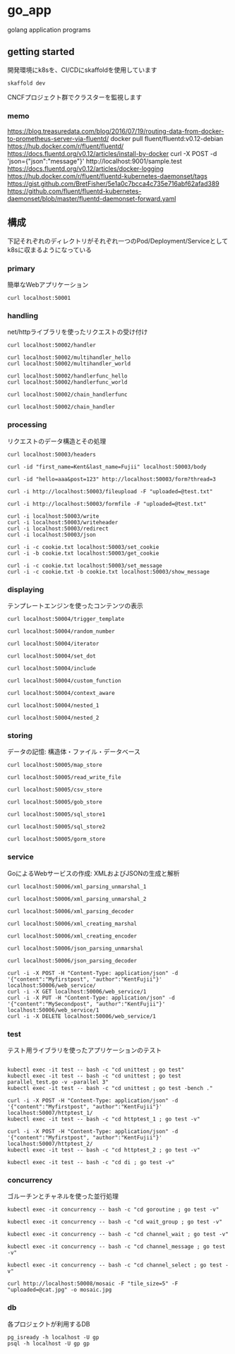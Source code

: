 # go_app

golang application programs

## getting started

開発環境にk8sを、CI/CDにskaffoldを使用しています

```
skaffold dev
```

CNCFプロジェクト群でクラスターを監視します

### memo

https://blog.treasuredata.com/blog/2016/07/19/routing-data-from-docker-to-prometheus-server-via-fluentd/
docker pull fluent/fluentd:v0.12-debian
https://hub.docker.com/r/fluent/fluentd/
https://docs.fluentd.org/v0.12/articles/install-by-docker
curl -X POST -d 'json={"json":"message"}' http://localhost:9001/sample.test
https://docs.fluentd.org/v0.12/articles/docker-logging
https://hub.docker.com/r/fluent/fluentd-kubernetes-daemonset/tags
https://gist.github.com/BretFisher/5e1a0c7bcca4c735e716abf62afad389
https://github.com/fluent/fluentd-kubernetes-daemonset/blob/master/fluentd-daemonset-forward.yaml

## 構成

下記それぞれのディレクトリがそれぞれ一つのPod/Deployment/Serviceとしてk8sに収まるようになっている

### primary

簡単なWebアプリケーション

```
curl localhost:50001
```

### handling

net/httpライブラリを使ったリクエストの受け付け

```
curl localhost:50002/handler

curl localhost:50002/multihandler_hello
curl localhost:50002/multihandler_world

curl localhost:50002/handlerfunc_hello
curl localhost:50002/handlerfunc_world

curl localhost:50002/chain_handlerfunc

curl localhost:50002/chain_handler
```

### processing

リクエストのデータ構造とその処理

```ocurl
curl localhost:50003/headers

curl -id "first_name=Kent&last_name=Fujii" localhost:50003/body

curl -id "hello=aaa&post=123" http://localhost:50003/form?thread=3

curl -i http://localhost:50003/fileupload -F "uploaded=@test.txt"

curl -i http://localhost:50003/formfile -F "uploaded=@test.txt"

curl -i localhost:50003/write
curl -i localhost:50003/writeheader
curl -i localhost:50003/redirect
curl -i localhost:50003/json

curl -i -c cookie.txt localhost:50003/set_cookie
curl -i -b cookie.txt localhost:50003/get_cookie

curl -i -c cookie.txt localhost:50003/set_message
curl -i -c cookie.txt -b cookie.txt localhost:50003/show_message
```

### displaying

テンプレートエンジンを使ったコンテンツの表示

```
curl localhost:50004/trigger_template

curl localhost:50004/random_number

curl localhost:50004/iterator

curl localhost:50004/set_dot

curl localhost:50004/include

curl localhost:50004/custom_function

curl localhost:50004/context_aware

curl localhost:50004/nested_1

curl localhost:50004/nested_2
```

### storing

データの記憶: 構造体・ファイル・データベース

```
curl localhost:50005/map_store

curl localhost:50005/read_write_file

curl localhost:50005/csv_store

curl localhost:50005/gob_store

curl localhost:50005/sql_store1

curl localhost:50005/sql_store2

curl localhost:50005/gorm_store
```

### service

GoによるWebサービスの作成: XMLおよびJSONの生成と解析

```
curl localhost:50006/xml_parsing_unmarshal_1

curl localhost:50006/xml_parsing_unmarshal_2

curl localhost:50006/xml_parsing_decoder

curl localhost:50006/xml_creating_marshal

curl localhost:50006/xml_creating_encoder

curl localhost:50006/json_parsing_unmarshal

curl localhost:50006/json_parsing_decoder

curl -i -X POST -H "Content-Type: application/json" -d '{"content":"Myfirstpost", "author":"KentFujii"}' localhost:50006/web_service/
curl -i -X GET localhost:50006/web_service/1
curl -i -X PUT -H "Content-Type: application/json" -d '{"content":"MySecondpost", "author":"KentFujii"}' localhost:50006/web_service/1
curl -i -X DELETE localhost:50006/web_service/1

```
### test

テスト用ライブラリを使ったアプリケーションのテスト

```

kubectl exec -it test -- bash -c "cd unittest ; go test"
kubectl exec -it test -- bash -c "cd unittest ; go test parallel_test.go -v -parallel 3"
kubectl exec -it test -- bash -c "cd unittest ; go test -bench ."

curl -i -X POST -H "Content-Type: application/json" -d '{"content":"Myfirstpost", "author":"KentFujii"}' localhost:50007/httptest_1/
kubectl exec -it test -- bash -c "cd httptest_1 ; go test -v"

curl -i -X POST -H "Content-Type: application/json" -d '{"content":"Myfirstpost", "author":"KentFujii"}' localhost:50007/httptest_2/
kubectl exec -it test -- bash -c "cd httptest_2 ; go test -v"

kubectl exec -it test -- bash -c "cd di ; go test -v"
```

### concurrency

ゴルーチンとチャネルを使った並行処理

```
kubectl exec -it concurrency -- bash -c "cd goroutine ; go test -v"

kubectl exec -it concurrency -- bash -c "cd wait_group ; go test -v"

kubectl exec -it concurrency -- bash -c "cd channel_wait ; go test -v"

kubectl exec -it concurrency -- bash -c "cd channel_message ; go test -v"

kubectl exec -it concurrency -- bash -c "cd channel_select ; go test -v"

curl http://localhost:50008/mosaic -F "tile_size=5" -F "uploaded=@cat.jpg" -o mosaic.jpg
```

### db

各プロジェクトが利用するDB

```
pg_isready -h localhost -U gp
psql -h localhost -U gp gp
```

